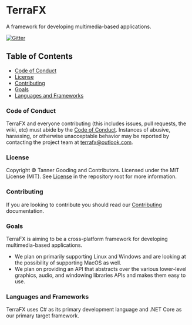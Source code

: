 # TerraFX

A framework for developing multimedia-based applications.

[![Gitter](https://badges.gitter.im/terrafx/terrafx.svg)](https://gitter.im/terrafx/terrafx?utm_source=badge&utm_medium=badge&utm_campaign=pr-badge)

## Table of Contents

* [Code of Conduct](#code-of-conduct)
* [License](#license)
* [Contributing](#contributing)
* [Goals](#goals)
* [Languages and Frameworks](#languages-and-frameworks)

### Code of Conduct

TerraFX and everyone contributing (this includes issues, pull requests, the wiki, etc) must abide by the [Code of Conduct](CODE_OF_CONDUCT.md). Instances of abusive, harassing, or otherwise unacceptable behavior may be reported by contacting the project team at terrafx@outlook.com.

### License

Copyright © Tanner Gooding and Contributors. Licensed under the MIT License (MIT). See [License](LICENSE.md) in the repository root for more information.

### Contributing

If you are looking to contribute you should read our [Contributing](CONTRIBUTING.md) documentation.

### Goals

TerraFX is aiming to be a cross-platform framework for developing multimedia-based applications.

* We plan on primarily supporting Linux and Windows and are looking at the possibility of supporting MacOS as well.
* We plan on providing an API that abstracts over the various lower-level graphics, audio, and windowing libraries APIs and makes them easy to use.

### Languages and Frameworks

TerraFX uses C# as its primary development language and .NET Core as our primary target framework.

